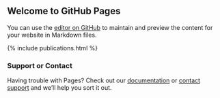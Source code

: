 ## Welcome to GitHub Pages

You can use the [editor on GitHub](https://github.com/ocallahana/ocallahana.github.io/edit/main/README.md) to maintain and preview the content for your website in Markdown files.

{% include publications.html %}

### Support or Contact

Having trouble with Pages? Check out our [documentation](https://docs.github.com/categories/github-pages-basics/) or [contact support](https://support.github.com/contact) and we’ll help you sort it out.

